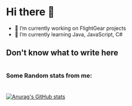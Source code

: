 # Hi there 👋

- 🔭 I’m currently working on FlightGear projects
- 🌱 I’m currently learning Java, JavaScript, C#  

## Don't know what to write here
#
### Some Random stats from me:
#

[![Anurag's GitHub stats](https://github-readme-stats.vercel.app/api?username=thilo277)](https://github.com/anuraghazra/github-readme-stats)


<!--
**Thilo277/Thilo277** is a ✨ _special_ ✨ repository because its `README.md` (this file) appears on your GitHub profile.

Here are some ideas to get you started:

- 🔭 I’m currently working on ...
- 🌱 I’m currently learning ...
- 👯 I’m looking to collaborate on ...
- 🤔 I’m looking for help with ...
- 💬 Ask me about ...
- 📫 How to reach me: ...
- 😄 Pronouns: ...
- ⚡ Fun fact: ...
-->
